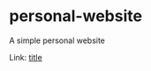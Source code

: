 # personal-website

A simple personal website

Link: 	[title](https://personal-website-hfho.onrender.com/)
